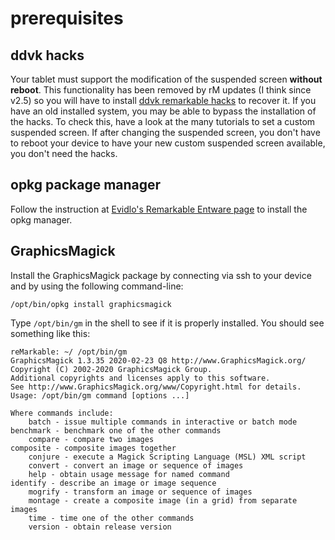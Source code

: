 # prerequisites

## ddvk hacks

Your tablet must support the modification of the suspended screen **without reboot**. This functionality has been removed by rM updates (I think since v2.5) so you will have to install [ddvk remarkable hacks](https://github.com/ddvk/remarkable-hacks) to recover it. If you have an old installed system, you may be able to bypass the installation of the hacks. To check this, have a look at the many tutorials to set a custom suspended screen. If after changing the suspended screen, you don't have to reboot your device to have your new custom suspended screen available, you don't need the hacks. 

## opkg package manager

Follow the instruction at [Evidlo's Remarkable Entware page](https://github.com/Evidlo/remarkable_entware ) to install the opkg manager.


## GraphicsMagick

Install the GraphicsMagick package by connecting via ssh to your device and by using the following command-line:

    /opt/bin/opkg install graphicsmagick

Type  `/opt/bin/gm` in the shell to see if it is properly installed. You should see something like this:

    reMarkable: ~/ /opt/bin/gm
    GraphicsMagick 1.3.35 2020-02-23 Q8 http://www.GraphicsMagick.org/
    Copyright (C) 2002-2020 GraphicsMagick Group.
    Additional copyrights and licenses apply to this software.
    See http://www.GraphicsMagick.org/www/Copyright.html for details.
    Usage: /opt/bin/gm command [options ...]

    Where commands include:
        batch - issue multiple commands in interactive or batch mode
    benchmark - benchmark one of the other commands
        compare - compare two images
    composite - composite images together
        conjure - execute a Magick Scripting Language (MSL) XML script
        convert - convert an image or sequence of images
        help - obtain usage message for named command
    identify - describe an image or image sequence
        mogrify - transform an image or sequence of images
        montage - create a composite image (in a grid) from separate images
        time - time one of the other commands
        version - obtain release version

